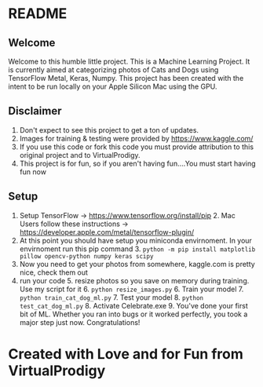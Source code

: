 # README

## Welcome
Welcome to this humble little project. This is a Machine Learning Project. It is currently aimed at categorizing photos of Cats and Dogs using TensorFlow Metal, Keras, Numpy. This project has been created with the intent to be run locally on your Apple Silicon Mac using the GPU. 

## Disclaimer 
1. Don't expect to see this project to get a ton of updates. 
2. Images for training & testing were provided by https://www.kaggle.com/ 
3. If you use this code or fork this code you must provide attribution to this original project and to VirtualProdigy.
4. This project is for fun, so if you aren't having fun....You must start having fun now

## Setup
1. Setup TensorFlow -> https://www.tensorflow.org/install/pip
	2. Mac Users follow these instructions -> https://developer.apple.com/metal/tensorflow-plugin/
2. At this point you should have setup you miniconda envirnoment. In your envirnoment run this pip command
	3. `python -m pip install matplotlib pillow opencv-python numpy keras scipy`
3. Now you need to get your photos from somewhere, kaggle.com is pretty nice, check them out
4. run your code
	5. resize photos so you save on memory during training. Use my script for it 
		6. `python resize_images.py`
	6. Train your model
		7. `python train_cat_dog_ml.py`
	7. Test your model 
		8. `python test_cat_dog_ml.py`
	8. Activate Celebrate.exe 
		9. You've done your first bit of ML. Whether you ran into bugs or it worked perfectly, you took a major step just now. Congratulations! 

# Created with Love and for Fun from VirtualProdigy 